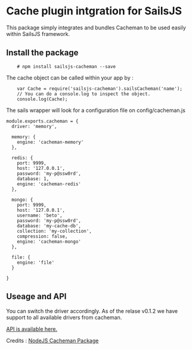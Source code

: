 # Cache plugin intgration for SailsJS

This package simply integrates and bundles Cacheman to be used easily within SailsJS framework.

## Install the package
~~~
    # npm install sailsjs-cacheman --save
~~~

The cache object can be called within your app by :

~~~
    var Cache = require('sailsjs-cacheman').sailsCacheman('name');
    // You can do a console.log to inspect the object.
    console.log(Cache);
~~~

The sails wrapper will look for a configuration file on config/cacheman.js 
~~~
module.exports.cacheman = {
  driver: 'memory',
  
  memory: {
    engine: 'cacheman-memory'
  },
  
  redis: {
    port: 9999,
    host: '127.0.0.1',
    password: 'my-p@ssw0rd',
    database: 1,
    engine: 'cacheman-redis'
  },
  
  mongo: {
    port: 9999,
    host: '127.0.0.1',
    username: 'beto',
    password: 'my-p@ssw0rd',
    database: 'my-cache-db',
    collection: 'my-collection',
    compression: false,
    engine: 'cacheman-mongo'
  },
  
  file: {
    engine: 'file'
  }
  
}
~~~
## Useage and API 
You can switch the driver accordingly. As of the relase v0.1.2 we have support to all available drivers from cacheman. 

[API is available here.](https://github.com/cayasso/cacheman)

Credits : [NodeJS Cacheman Package](https://github.com/cayasso/cacheman)
